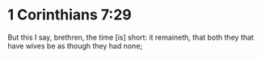 # 1 Corinthians 7:29

But this I say, brethren, the time [is] short: it remaineth, that both they that have wives be as though they had none;